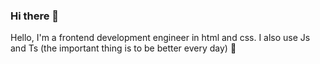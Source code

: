 ### Hi there 👋

Hello, I'm a frontend development engineer in html and css.
I also use Js and Ts (the important thing is to be better every day)
:red_circle:


<!--
**miguedavidcs/miguedavidcs** is a ✨ _special_ ✨ repository because its `README.md` (this file) appears on your GitHub profile.
  
Here are some ideas to get you started:

- 🔭 I’m currently working on ...
- 🌱 I’m currently learning ...
- 👯 I’m looking to collaborate on ...
- 🤔 I’m looking for help with ...
D- 💬 Ask me about ..
- 📫 How to reach me: ...
- 😄 Pronouns: ...
- ⚡ Fun fact: ...
-->
